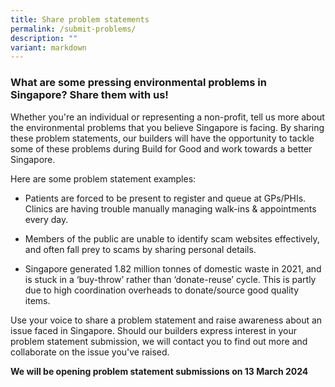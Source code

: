 ```yaml
---
title: Share problem statements
permalink: /submit-problems/
description: ""
variant: markdown
---
```

### **What are some pressing environmental problems in Singapore? Share them with us!**

Whether you're an individual or representing a non-profit, tell us more about the environmental problems that you believe Singapore is facing. By sharing these problem statements, our builders will have the opportunity to tackle some of these problems during Build for Good and work towards a better Singapore.

Here are some problem statement examples:

* Patients are forced to be present to register and queue at GPs/PHIs. Clinics are having trouble manually managing walk-ins &amp; appointments every day.

* Members of the public are unable to identify scam websites effectively, and often fall prey to scams by sharing personal details.

* Singapore generated 1.82 million tonnes of domestic waste in 2021, and is stuck in a ‘buy-throw’ rather than ‘donate-reuse’ cycle. This is partly due to high coordination overheads to donate/source good quality items.

Use your voice to share a problem statement and raise awareness about an issue faced in Singapore. Should our builders express interest in your problem statement submission, we will contact you to find out more and collaborate on the issue you've raised. 

**We will be opening problem statement submissions on 13 March 2024**